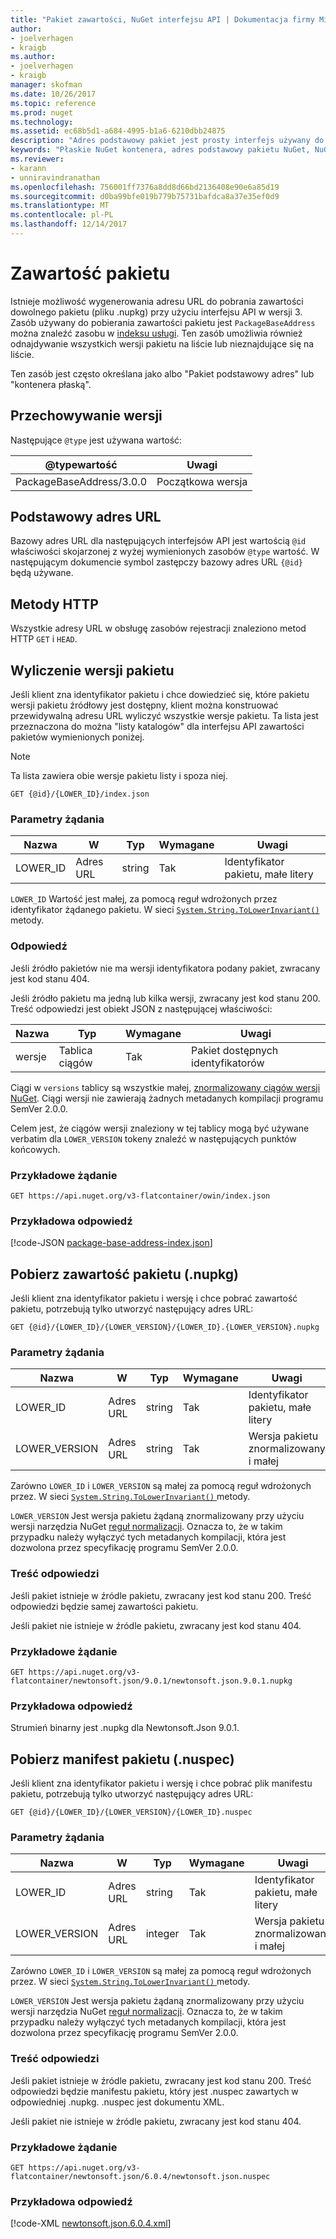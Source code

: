 ```yaml
---
title: "Pakiet zawartości, NuGet interfejsu API | Dokumentacja firmy Microsoft"
author:
- joelverhagen
- kraigb
ms.author:
- joelverhagen
- kraigb
manager: skofman
ms.date: 10/26/2017
ms.topic: reference
ms.prod: nuget
ms.technology: 
ms.assetid: ec68b5d1-a684-4995-b1a6-6210dbb24875
description: "Adres podstawowy pakiet jest prosty interfejs używany do pobierania samego pakietu."
keywords: "Płaskie NuGet kontenera, adres podstawowy pakietu NuGet, NuGet nupkg interfejsu API, wersje pakietu NuGet interfejsu API, interfejsu API NuGet nieznajdujące się na liście pakietów, nuspec pobierania NuGet interfejsu API"
ms.reviewer:
- karann
- unniravindranathan
ms.openlocfilehash: 756001ff7376a8dd8d66bd2136408e90e6a85d19
ms.sourcegitcommit: d0ba99bfe019b779b75731bafdca8a37e35ef0d9
ms.translationtype: MT
ms.contentlocale: pl-PL
ms.lasthandoff: 12/14/2017
---
```

# <a name="package-content"></a>Zawartość pakietu

Istnieje możliwość wygenerowania adresu URL do pobrania zawartości dowolnego pakietu (pliku .nupkg) przy użyciu interfejsu API w wersji 3. Zasób używany do pobierania zawartości pakietu jest `PackageBaseAddress` można znaleźć zasobu w [indeksu usługi](service-index.md). Ten zasób umożliwia również odnajdywanie wszystkich wersji pakietu na liście lub nieznajdujące się na liście.

Ten zasób jest często określana jako albo "Pakiet podstawowy adres" lub "kontenera płaską".

## <a name="versioning"></a>Przechowywanie wersji

Następujące `@type` jest używana wartość:

@typewartość              | Uwagi
------------------------ | -----
PackageBaseAddress/3.0.0 | Początkowa wersja

## <a name="base-url"></a>Podstawowy adres URL

Bazowy adres URL dla następujących interfejsów API jest wartością `@id` właściwości skojarzonej z wyżej wymienionych zasobów `@type` wartość. W następującym dokumencie symbol zastępczy bazowy adres URL `{@id}` będą używane.

## <a name="http-methods"></a>Metody HTTP

Wszystkie adresy URL w obsługę zasobów rejestracji znaleziono metod HTTP `GET` i `HEAD`.

## <a name="enumerate-package-versions"></a>Wyliczenie wersji pakietu

Jeśli klient zna identyfikator pakietu i chce dowiedzieć się, które pakietu wersji pakietu źródłowy jest dostępny, klient można konstruować przewidywalną adresu URL wyliczyć wszystkie wersje pakietu. Ta lista jest przeznaczona do można "listy katalogów" dla interfejsu API zawartości pakietów wymienionych poniżej.

> [!Note]
> Ta lista zawiera obie wersje pakietu listy i spoza niej.

```
GET {@id}/{LOWER_ID}/index.json
```

### <a name="request-parameters"></a>Parametry żądania

Nazwa     | W     | Typ    | Wymagane | Uwagi
-------- | ------ | ------- | -------- | -----
LOWER_ID | Adres URL    | string  | Tak      | Identyfikator pakietu, małe litery

`LOWER_ID` Wartość jest małej, za pomocą reguł wdrożonych przez identyfikator żądanego pakietu. W sieci [ `System.String.ToLowerInvariant()` ](https://msdn.microsoft.com/en-us/library/system.string.tolowerinvariant.aspx) metody.

### <a name="response"></a>Odpowiedź

Jeśli źródło pakietów nie ma wersji identyfikatora podany pakiet, zwracany jest kod stanu 404.

Jeśli źródło pakietu ma jedną lub kilka wersji, zwracany jest kod stanu 200. Treść odpowiedzi jest obiekt JSON z następującej właściwości:

Nazwa     | Typ             | Wymagane | Uwagi
-------- | ---------------- | -------- | -----
wersje | Tablica ciągów | Tak      | Pakiet dostępnych identyfikatorów

Ciągi w `versions` tablicy są wszystkie małej, [znormalizowany ciągów wersji NuGet](../reference/package-versioning.md#normalized-version-numbers). Ciągi wersji nie zawierają żadnych metadanych kompilacji programu SemVer 2.0.0.

Celem jest, że ciągów wersji znaleziony w tej tablicy mogą być używane verbatim dla `LOWER_VERSION` tokeny znaleźć w następujących punktów końcowych.

### <a name="sample-request"></a>Przykładowe żądanie

```
GET https://api.nuget.org/v3-flatcontainer/owin/index.json
```

### <a name="sample-response"></a>Przykładowa odpowiedź

[!code-JSON [package-base-address-index.json](./_data/package-base-address-index.json)]

## <a name="download-package-content-nupkg"></a>Pobierz zawartość pakietu (.nupkg)

Jeśli klient zna identyfikator pakietu i wersję i chce pobrać zawartość pakietu, potrzebują tylko utworzyć następujący adres URL:

```
GET {@id}/{LOWER_ID}/{LOWER_VERSION}/{LOWER_ID}.{LOWER_VERSION}.nupkg
```

### <a name="request-parameters"></a>Parametry żądania

Nazwa          | W     | Typ   | Wymagane | Uwagi
------------- | ------ | ------ | -------- | -----
LOWER_ID      | Adres URL    | string | Tak      | Identyfikator pakietu, małe litery
LOWER_VERSION | Adres URL    | string | Tak      | Wersja pakietu znormalizowany i małej

Zarówno `LOWER_ID` i `LOWER_VERSION` są małej za pomocą reguł wdrożonych przez. W sieci [ `System.String.ToLowerInvariant()` ](https://msdn.microsoft.com/en-us/library/system.string.tolowerinvariant.aspx) metody.

`LOWER_VERSION` Jest wersja pakietu żądaną znormalizowany przy użyciu wersji narzędzia NuGet [reguł normalizacji](../reference/package-versioning.md#normalized-version-numbers). Oznacza to, że w takim przypadku należy wyłączyć tych metadanych kompilacji, która jest dozwolona przez specyfikację programu SemVer 2.0.0.

### <a name="response-body"></a>Treść odpowiedzi

Jeśli pakiet istnieje w źródle pakietu, zwracany jest kod stanu 200. Treść odpowiedzi będzie samej zawartości pakietu.

Jeśli pakiet nie istnieje w źródle pakietu, zwracany jest kod stanu 404.

### <a name="sample-request"></a>Przykładowe żądanie

```
GET https://api.nuget.org/v3-flatcontainer/newtonsoft.json/9.0.1/newtonsoft.json.9.0.1.nupkg
```

### <a name="sample-response"></a>Przykładowa odpowiedź

Strumień binarny jest .nupkg dla Newtonsoft.Json 9.0.1.

## <a name="download-package-manifest-nuspec"></a>Pobierz manifest pakietu (.nuspec)

Jeśli klient zna identyfikator pakietu i wersję i chce pobrać plik manifestu pakietu, potrzebują tylko utworzyć następujący adres URL:

```
GET {@id}/{LOWER_ID}/{LOWER_VERSION}/{LOWER_ID}.nuspec
```

### <a name="request-parameters"></a>Parametry żądania

Nazwa          | W     | Typ    | Wymagane | Uwagi
------------- | ------ | ------- | -------- | -----
LOWER_ID      | Adres URL    | string  | Tak      | Identyfikator pakietu, małe litery
LOWER_VERSION | Adres URL    | integer | Tak      | Wersja pakietu znormalizowany i małej

Zarówno `LOWER_ID` i `LOWER_VERSION` są małej za pomocą reguł wdrożonych przez. W sieci [ `System.String.ToLowerInvariant()` ](https://msdn.microsoft.com/en-us/library/system.string.tolowerinvariant.aspx) metody.

`LOWER_VERSION` Jest wersja pakietu żądaną znormalizowany przy użyciu wersji narzędzia NuGet [reguł normalizacji](../reference/package-versioning.md#normalized-version-numbers). Oznacza to, że w takim przypadku należy wyłączyć tych metadanych kompilacji, która jest dozwolona przez specyfikację programu SemVer 2.0.0.

### <a name="response-body"></a>Treść odpowiedzi

Jeśli pakiet istnieje w źródle pakietu, zwracany jest kod stanu 200. Treść odpowiedzi będzie manifestu pakietu, który jest .nuspec zawartych w odpowiedniej .nupkg. .nuspec jest dokumentu XML.

Jeśli pakiet nie istnieje w źródle pakietu, zwracany jest kod stanu 404.

### <a name="sample-request"></a>Przykładowe żądanie

```
GET https://api.nuget.org/v3-flatcontainer/newtonsoft.json/6.0.4/newtonsoft.json.nuspec
```

### <a name="sample-response"></a>Przykładowa odpowiedź

[!code-XML [newtonsoft.json.6.0.4.xml](./_data/newtonsoft.json.6.0.4.xml)]
